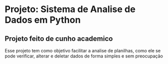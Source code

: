 # Projeto: Sistema de Analise de Dados em Python
## Projeto feito de cunho academico

Esse projeto tem como objetivo facilitar a analise de planilhas, como ele
se pode verificar, alterar e deletar dados de forma simples e sem preocupação